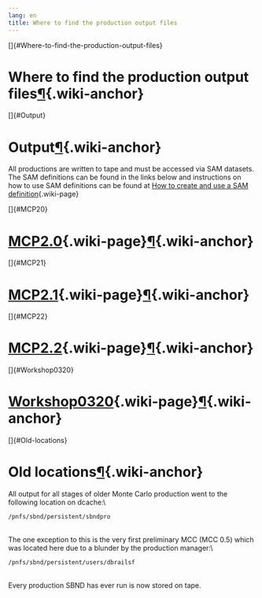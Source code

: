 ```yaml
---
lang: en
title: Where to find the production output files
---
```


[]{#Where-to-find-the-production-output-files}

Where to find the production output files[¶](#Where-to-find-the-production-output-files){.wiki-anchor}
======================================================================================================

[]{#Output}

Output[¶](#Output){.wiki-anchor}
================================

All productions are written to tape and must be accessed via SAM
datasets. The SAM definitions can be found in the links below and
instructions on how to use SAM definitions can be found at [How to
create and use a SAM
definition](_How_to_create_and_use_a_SAM_definition.html){.wiki-page}

[]{#MCP20}

[MCP2.0](MCP2_0.html){.wiki-page}[¶](#MCP20){.wiki-anchor}
==========================================================

[]{#MCP21}

[MCP2.1](MCP2_1.html){.wiki-page}[¶](#MCP21){.wiki-anchor}
==========================================================

[]{#MCP22}

[MCP2.2](MCP2_2.html){.wiki-page}[¶](#MCP22){.wiki-anchor}
==========================================================

[]{#Workshop0320}

[Workshop0320](Workshop_03_2020.html){.wiki-page}[¶](#Workshop0320){.wiki-anchor}
=================================================================================

[]{#Old-locations}

Old locations[¶](#Old-locations){.wiki-anchor}
==============================================

All output for all stages of older Monte Carlo production went to the
following location on dcache:\

    /pnfs/sbnd/persistent/sbndpro

\
The one exception to this is the very first preliminary MCC (MCC 0.5)
which was located here due to a blunder by the production manager:\

    /pnfs/sbnd/persistent/users/dbrailsf

\
Every production SBND has ever run is now stored on tape.
